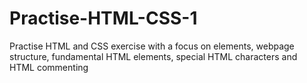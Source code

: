 # Practise-HTML-CSS-1
Practise HTML and CSS exercise with a focus on elements, webpage structure, fundamental HTML elements, special HTML characters and HTML commenting
